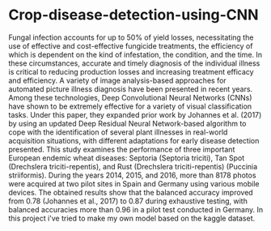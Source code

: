 # Crop-disease-detection-using-CNN
Fungal infection accounts for up to 50% of yield losses, necessitating the use of effective and cost-effective fungicide treatments, the efficiency of which is dependent on the kind of infestation, the condition, and the time. In these circumstances, accurate and timely diagnosis of the individual illness is critical to reducing production losses and increasing treatment efficacy and efficiency. A variety of image analysis-based approaches for automated picture illness diagnosis have been presented in recent years. Among these technologies, Deep Convolutional Neural Networks (CNNs) have shown to be extremely effective for a variety of visual classification tasks. Under this paper, they expanded prior work by Johannes et al. (2017) by using an updated Deep Residual Neural Network-based algorithm to cope with the identification of several plant illnesses in real-world acquisition situations, with different adaptations for early disease detection presented. This study examines the performance of three important European endemic wheat diseases: Septoria (Septoria triciti), Tan Spot (Drechslera triciti-repentis), and Rust (Drechslera triciti-repentis) (Puccinia striiformis). During the years 2014, 2015, and 2016, more than 8178 photos were acquired at two pilot sites in Spain and Germany using various mobile devices. The obtained results show that the balanced accuracy improved from 0.78 (Johannes et al., 2017) to 0.87 during exhaustive testing, with balanced accuracies more than 0.96 in a pilot test conducted in Germany. 
In this project i've tried to make my own model based on the kaggle dataset.

